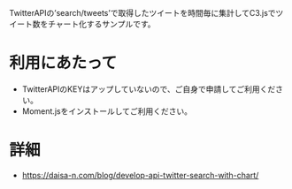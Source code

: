 TwitterAPIの’search/tweets’で取得したツイートを時間毎に集計してC3.jsでツイート数をチャート化するサンプルです。

# 利用にあたって 
* TwitterAPIのKEYはアップしていないので、ご自身で申請してご利用ください。
* Moment.jsをインストールしてご利用ください。

# 詳細
* https://daisa-n.com/blog/develop-api-twitter-search-with-chart/
